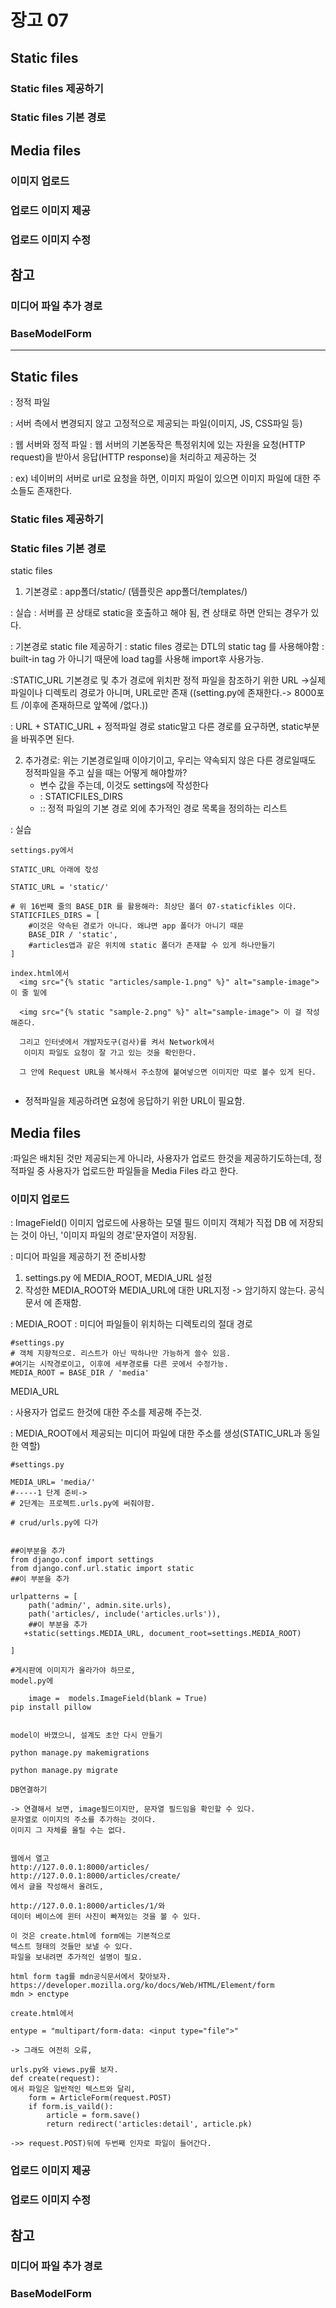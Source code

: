 ﻿# 장고 07

## Static files
### Static files 제공하기
### Static files 기본 경로

## Media files
### 이미지 업로드
### 업로드 이미지 제공
### 업로드 이미지 수정

## 참고
### 미디어 파일 추가 경로
### BaseModelForm

----


## Static files
: 정적 파일 

: 서버 측에서 변경되지 않고 고정적으로 제공되는 파일(이미지, JS, CSS파일 등)

: 웹 서버와 정적 파일
: 웹 서버의 기본동작은 특정위치에 있는 자원을 요청(HTTP request)을 받아서 응답(HTTP response)을 처리하고 제공하는 것

: ex) 네이버의 서버로 url로 요청을 하면,
이미지 파일이 있으면 이미지 파일에 대한 주소들도 존재한다.



### Static files 제공하기
### Static files 기본 경로
static files
1. 기본경로 : app폴더/static/ 
   (템플릿은 app폴더/templates/)

: 실습
: 서버를 끈 상태로 static을 호출하고 해야 됨,
켠 상태로 하면 안되는 경우가 있다.

: 기본경로 static file 제공하기
: static files 경로는 DTL의 static tag 를 사용해야함
: built-in tag 가 아니기 때문에 load tag를 사용해 import후 사용가능.

:STATIC_URL 기본경로 및 추가 경로에 위치판 정적 파일을 참조하기 위한  URL
->실제 파일이나 디렉토리 경로가 아니며, URL로만 존재
((setting.py에 존재한다.-> 8000포트 /이후에 존재하므로 앞쪽에 /없다.))

: URL + STATIC_URL + 정적파일 경로
static말고 다른 경로를 요구하면, static부분을 바꿔주면 된다. 

2. 추가경로: 위는 기본경로일때 이야기이고, 우리는 약속되지 않은 다른 경로일때도 정적파일을 주고 싶을 때는 어떻게 해야할까?
   - 변수 값을 주는데, 이것도 settings에 작성한다
   - : STATICFILES_DIRS
   - :: 정적 파일의 기본 경로 외에 추가적인 경로 목록을 정의하는 리스트

: 실습
```
settings.py에서

STATIC_URL 아래에 잓성

STATIC_URL = 'static/'

# 위 16번째 줄의 BASE_DIR 를 활용해라: 최상단 폴더 07-staticfikles 이다.
STATICFILES_DIRS = [
    #이것은 약속된 경로가 아니다. 왜냐면 app 폴더가 아니기 때문
    BASE_DIR / 'static',
    #articles앱과 같은 위치에 static 폴더가 존재할 수 있게 하나만들기
]

index.html에서 
  <img src="{% static "articles/sample-1.png" %}" alt="sample-image"> 이 줄 밑에

  <img src="{% static "sample-2.png" %}" alt="sample-image"> 이 걸 작성해준다.

  그리고 인터넷에서 개발자도구(검사)를 켜서 Network에서
   이미지 파일도 요청이 잘 가고 있는 것을 확인한다.

  그 안에 Request URL을 복사해서 주소창에 붙여넣으면 이미지만 따로 볼수 있게 된다.


```
- 정적파일을 제공하려면 요청에 응답하기 위한 URL이 필요함.




## Media files 
:파일은 배치된 것만 제공되는게 아니라, 사용자가 업로드 한것을 제공하기도하는데, 정적파일 중 사용자가 업로드한 파일들을  Media Files 라고 한다.

### 이미지 업로드
: ImageField()
이미지 업로드에 사용하는 모델 필드
이미지 객체가 직접  DB 에 저장되는 것이 아닌, '이미지 파일의 경로'문자열이 저장됨.

: 미디어 파일을 제공하기 전 준비사항
1. settings.py 에 MEDIA_ROOT, MEDIA_URL 설정
2. 작성한 MEDIA_ROOT와 MEDIA_URL에 대한 URL지정
   -> 암기하지 않는다. 공식문서 에 존재함.

: MEDIA_ROOT
: 미디어 파일들이 위치하는 디렉토리의 절대 경로
```
#settings.py
# 객체 지향적으로. 리스트가 아닌 딱하나만 가능하게 쓸수 있음.
#여기는 시작경로이고, 이후에 세부경로를 다른 곳에서 수정가능.
MEDIA_ROOT = BASE_DIR / 'media'
```


MEDIA_URL 

: 사용자가 업로드 한것에 대한 주소를 제공해 주는것.

: MEDIA_ROOT에서 제공되는 미디어 파일에 대한 주소를 생성(STATIC_URL과 동일한 역할)
```
#settings.py

MEDIA_URL= 'media/'
#-----1 단계 준비-> 
# 2단계는 프로젝트.urls.py에 써줘야함.

# crud/urls.py에 다가


##이부분을 추가
from django.conf import settings
from django.conf.url.static import static
##이 부분을 추가

urlpatterns = [
    path('admin/', admin.site.urls),
    path('articles/, include('articles.urls')),
    ##이 부분을 추가
   +static(settings.MEDIA_URL, document_root=settings.MEDIA_ROOT)

]

#게시판에 이미지가 올라가야 하므로, 
model.py에 

    image =  models.ImageField(blank = True)
pip install pillow


model이 바꼈으니, 설계도 초안 다시 만들기 

python manage.py makemigrations

python manage.py migrate

DB연결하기

-> 연결해서 보면, image필드이지만, 문자열 필드임을 확인할 수 있다.
문자열로 이미지의 주소를 추가하는 것이다.
이미지 그 자체를 올릴 수는 없다.


웹에서 열고 
http://127.0.0.1:8000/articles/
http://127.0.0.1:8000/articles/create/
에서 글을 작성해서 올려도, 

http://127.0.0.1:8000/articles/1/와 
데이터 베이스에 윈터 사진이 빠져있는 것을 볼 수 있다.

이 것은 create.html에 form에는 기본적으로 
텍스트 형태의 것들만 보낼 수 있다.
파일을 보내려면 추가적인 설명이 필요.

html form tag를 mdn공식문서에서 찾아보자.
https://developer.mozilla.org/ko/docs/Web/HTML/Element/form
mdn > enctype

create.html에서 

entype = "multipart/form-data: <input type="file">"

-> 그래도 여전히 오류,

urls.py와 views.py를 보자.
def create(request):
에서 파일은 일반적인 텍스트와 달리, 
    form = ArticleForm(request.POST)
    if form.is_vaild():
        article = form.save()
        return redirect('articles:detail', article.pk)

->> request.POST)뒤에 두번째 인자로 파일이 들어간다. 
```


### 업로드 이미지 제공


### 업로드 이미지 수정




## 참고
### 미디어 파일 추가 경로
### BaseModelForm
